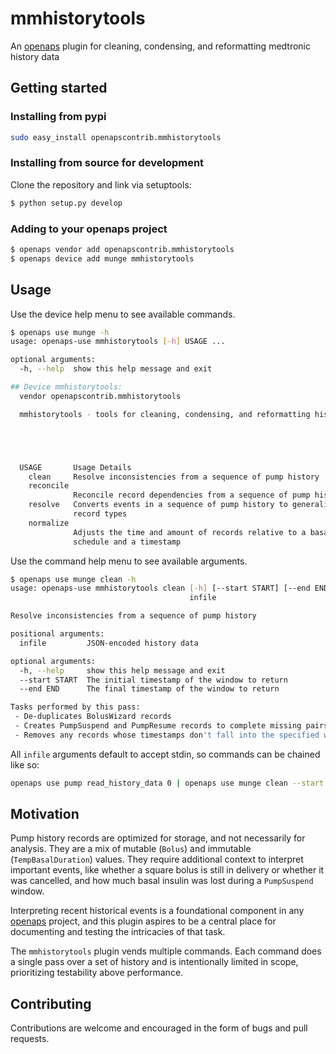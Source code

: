 # mmhistorytools
An [openaps](https://github.com/openaps/openaps) plugin for cleaning, condensing, and reformatting medtronic history data

## Getting started
### Installing from pypi

```bash
sudo easy_install openapscontrib.mmhistorytools
```

### Installing from source for development
Clone the repository and link via setuptools:
```bash
$ python setup.py develop
```

### Adding to your openaps project
```bash
$ openaps vendor add openapscontrib.mmhistorytools
$ openaps device add munge mmhistorytools
```

## Usage
Use the device help menu to see available commands.
```bash
$ openaps use munge -h
usage: openaps-use mmhistorytools [-h] USAGE ...

optional arguments:
  -h, --help  show this help message and exit

## Device mmhistorytools:
  vendor openapscontrib.mmhistorytools

  mmhistorytools - tools for cleaning, condensing, and reformatting history data





  USAGE       Usage Details
    clean     Resolve inconsistencies from a sequence of pump history
    reconcile
              Reconcile record dependencies from a sequence of pump history
    resolve   Converts events in a sequence of pump history to generalized
              record types
    normalize
              Adjusts the time and amount of records relative to a basal
              schedule and a timestamp
```

Use the command help menu to see available arguments.
```bash
$ openaps use munge clean -h
usage: openaps-use mmhistorytools clean [-h] [--start START] [--end END]
                                        infile

Resolve inconsistencies from a sequence of pump history

positional arguments:
  infile         JSON-encoded history data

optional arguments:
  -h, --help     show this help message and exit
  --start START  The initial timestamp of the window to return
  --end END      The final timestamp of the window to return

Tasks performed by this pass:
 - De-duplicates BolusWizard records
 - Creates PumpSuspend and PumpResume records to complete missing pairs
 - Removes any records whose timestamps don't fall into the specified window
```

All `infile` arguments default to accept stdin, so commands can be chained like so:
```bash
openaps use pump read_history_data 0 | openaps use munge clean --start 2015-06-13T17:37:58 | openaps use munge reconcile | openaps use munge resolve --now 2015-06-13T21:37:58 | openaps use munge normalize --basal-profile basal.json --zero-at 2015-06-21T21:37:58
```

## Motivation
Pump history records are optimized for storage, and not necessarily for analysis. They are a mix of mutable (`Bolus`) and immutable (`TempBasalDuration`) values. They require additional context to interpret important events, like whether a square bolus is still in delivery or whether it was cancelled, and how much basal insulin was lost during a `PumpSuspend` window.

Interpreting recent historical events is a foundational component in any [openaps](https://github.com/openaps/openaps) project, and this plugin aspires to be a central place for documenting and testing the intricacies of that task.

The `mmhistorytools` plugin vends multiple commands. Each command does a single pass over a set of history and is intentionally limited in scope, prioritizing testability above performance.

## Contributing
Contributions are welcome and encouraged in the form of bugs and pull requests.
